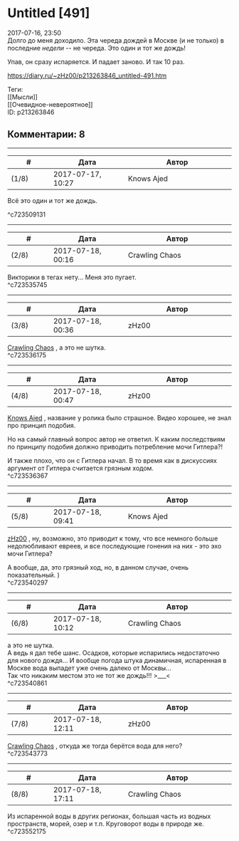 Untitled [491]
==============

  
2017-07-16, 23:50  
 Долго до меня доходило. Эта череда дождей в Москве (и не только) в последние  *недели*  -- не череда. Это один и тот же дождь!   
   
 Упав, он сразу испаряется. И падает заново. И так 10 раз.   
  
<https://diary.ru/~zHz00/p213263846_untitled-491.htm>  
  
Теги:  
[[Мысли]]  
[[Очевидное-невероятное]]  
ID: p213263846  


Комментарии: 8
--------------

  


---



|         #         |              Дата              |                     Автор                     |           ID           |
| --- | --- | --- | --- |
| (1/8) | 2017-07-17, 10:27 | Knows Ajed | c723509131 |

  
 Всё это один и тот же дождь.   
   
     
 ^c723509131

---



|         #         |              Дата              |                     Автор                     |           ID           |
| --- | --- | --- | --- |
| (2/8) | 2017-07-18, 00:16 | Crawling Chaos | c723535745 |

  
 Викторики в тегах нету... Меня это пугает.   
 ^c723535745

---



|         #         |              Дата              |                     Автор                     |           ID           |
| --- | --- | --- | --- |
| (3/8) | 2017-07-18, 00:36 | zHz00 | c723536175 |

  
  [Crawling Chaos](http://degozaru.diary.ru "de gozaru")  , а это не шутка.   
 ^c723536175

---



|         #         |              Дата              |                     Автор                     |           ID           |
| --- | --- | --- | --- |
| (4/8) | 2017-07-18, 00:47 | zHz00 | c723536367 |

  
  [Knows Ajed](http://Who-Knows-Ajed.diary.ru "Who Knows Ajed?")  , название у ролика было страшное. Видео хорошее, не знал про принцип подобия.   
   
 Но на самый главный вопрос автор не ответил. К каким последствиям по принципу подобия должно приводить потребление мочи Гитлера?!   
   
 И также плохо, что он с Гитлера начал. В то время как в дискуссиях аргумент от Гитлера считается грязным ходом.   
 ^c723536367

---



|         #         |              Дата              |                     Автор                     |           ID           |
| --- | --- | --- | --- |
| (5/8) | 2017-07-18, 09:41 | Knows Ajed | c723540297 |

  
  [zHz00](https://zHz00.diary.ru "Untitled")  , ну, возможно, это приводит к тому, что все немного больше недолюбливают евреев, и все последующие гонения на них - это эхо мочи Гитлера?   
   
 А вообще, да, это грязный ход, но, в данном случае, очень показательный. )   
 ^c723540297

---



|         #         |              Дата              |                     Автор                     |           ID           |
| --- | --- | --- | --- |
| (6/8) | 2017-07-18, 10:12 | Crawling Chaos | c723540861 |

  
  а это не шутка.    
 А ведь я дал тебе шанс. Осадков, которые испарились недостаточно для нового дождя... И вообще погода штука динамичная, испаренная в Москве вода выпадет уже очень далеко от Москвы...   
 Так что никаким местом это не тот же дождь!!! >\_\_\_<   
 ^c723540861

---



|         #         |              Дата              |                     Автор                     |           ID           |
| --- | --- | --- | --- |
| (7/8) | 2017-07-18, 12:11 | zHz00 | c723543773 |

  
  [Crawling Chaos](http://degozaru.diary.ru "de gozaru")  , откуда же тогда берётся вода для него?   
 ^c723543773

---



|         #         |              Дата              |                     Автор                     |           ID           |
| --- | --- | --- | --- |
| (8/8) | 2017-07-18, 17:11 | Crawling Chaos | c723552175 |

  
 Из испаренной воды в других регионах, большая часть из водных пространств, морей, озер и т.п. Круговорот воды в природе же.   
 ^c723552175
